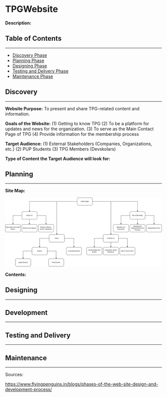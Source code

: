 # TPGWebsite
**Description:**

## Table of Contents
---
- [Discovery Phase](#discovery)
- [Planning Phase](#planning)
- [Designing Phase](#designing)
- [Testing and Delivery Phase](#testing-and-delivery)
- [Maintenance Phase](#maintenance)

## Discovery
---
**Website Purpose:** To present and share TPG-related content and information.

**Goals of the Website:** 
(1) Getting to know TPG 
(2) To be a platform for updates and news for the organization.
(3) To serve as the Main Contact Page of TPG
(4) Provide information for the membership process

**Target Audience:**
(1) External Stakeholders (Companies, Organizations, etc.)
(2) PUP Students
(3) TPG Members (Devskolars)

**Type of Content the Target Audience will look for:**


## Planning
---
**Site Map:**

![Site Map](Sitemap.png)

**Contents:**


## Designing
---

## Development
---

## Testing and Delivery
---

## Maintenance
---

Sources:

https://www.flyingpenguins.in/blogs/phases-of-the-web-site-design-and-development-process/
